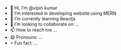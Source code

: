 - 👋 Hi, I’m @vipin kumar
- 👀 I’m interested in developing website using MERN 
- 🌱 I’m currently learning  Reactjs
- 💞️ I’m looking to collaborate on ...
- 📫 How to reach me ...
- 😄 Pronouns: ...
- ⚡ Fun fact: ...

<!---
vipinmememon/vipinmememon is a ✨ special ✨ repository because its `README.md` (this file) appears on your GitHub profile.
You can click the Preview link to take a look at your changes.
--->
